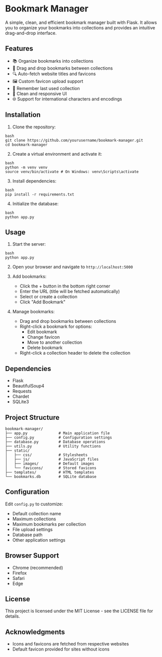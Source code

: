 # Bookmark Manager

A simple, clean, and efficient bookmark manager built with Flask. It allows you to organize your bookmarks into collections and provides an intuitive drag-and-drop interface.

## Features

- 📚 Organize bookmarks into collections
- 🎯 Drag and drop bookmarks between collections
- 🔍 Auto-fetch website titles and favicons
- 🖼️ Custom favicon upload support
- 💾 Remember last used collection
- 🎨 Clean and responsive UI
- 🌐 Support for international characters and encodings

## Installation

1. Clone the repository:

```
bash
git clone https://github.com/yourusername/bookmark-manager.git
cd bookmark-manager
```


2. Create a virtual environment and activate it:
```
bash
python -m venv venv
source venv/bin/activate # On Windows: venv\Scripts\activate
```


3. Install dependencies:
```
bash
pip install -r requirements.txt
```


4. Initialize the database:
```
bash
python app.py
```

## Usage

1. Start the server:
```
bash
python app.py
```


2. Open your browser and navigate to `http://localhost:5000`

3. Add bookmarks:
   - Click the + button in the bottom right corner
   - Enter the URL (title will be fetched automatically)
   - Select or create a collection
   - Click "Add Bookmark"

4. Manage bookmarks:
   - Drag and drop bookmarks between collections
   - Right-click a bookmark for options:
     - Edit bookmark
     - Change favicon
     - Move to another collection
     - Delete bookmark
   - Right-click a collection header to delete the collection

## Dependencies

- Flask
- BeautifulSoup4
- Requests
- Chardet
- SQLite3

## Project Structure

```
bookmark-manager/
├── app.py              # Main application file
├── config.py           # Configuration settings
├── database.py         # Database operations
├── utils.py            # Utility functions
├── static/
│   ├── css/            # Stylesheets
│   ├── js/             # JavaScript files
│   ├── images/         # Default images
│   └── favicons/       # Stored favicons
├── templates/          # HTML templates
└── bookmarks.db        # SQLite database
```



## Configuration

Edit `config.py` to customize:
- Default collection name
- Maximum collections
- Maximum bookmarks per collection
- File upload settings
- Database path
- Other application settings

## Browser Support

- Chrome (recommended)
- Firefox
- Safari
- Edge


## License

This project is licensed under the MIT License - see the LICENSE file for details.

## Acknowledgments

- Icons and favicons are fetched from respective websites
- Default favicon provided for sites without icons

